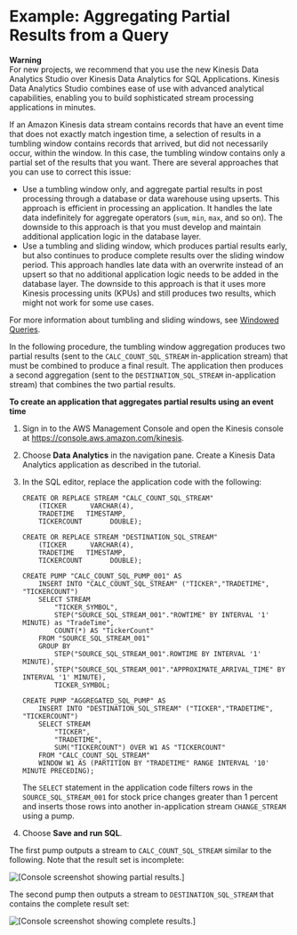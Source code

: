 # Example: Aggregating Partial Results from a Query<a name="examples-window-partialresults"></a>

**Warning**  
For new projects, we recommend that you use the new Kinesis Data Analytics Studio over Kinesis Data Analytics for SQL Applications\. Kinesis Data Analytics Studio combines ease of use with advanced analytical capabilities, enabling you to build sophisticated stream processing applications in minutes\.

If an Amazon Kinesis data stream contains records that have an event time that does not exactly match ingestion time, a selection of results in a tumbling window contains records that arrived, but did not necessarily occur, within the window\. In this case, the tumbling window contains only a partial set of the results that you want\. There are several approaches that you can use to correct this issue:
+ Use a tumbling window only, and aggregate partial results in post processing through a database or data warehouse using upserts\. This approach is efficient in processing an application\. It handles the late data indefinitely for aggregate operators \(`sum`, `min`, `max`, and so on\)\. The downside to this approach is that you must develop and maintain additional application logic in the database layer\.
+ Use a tumbling and sliding window, which produces partial results early, but also continues to produce complete results over the sliding window period\. This approach handles late data with an overwrite instead of an upsert so that no additional application logic needs to be added in the database layer\. The downside to this approach is that it uses more Kinesis processing units \(KPUs\) and still produces two results, which might not work for some use cases\.

For more information about tumbling and sliding windows, see [Windowed Queries](windowed-sql.md)\.

In the following procedure, the tumbling window aggregation produces two partial results \(sent to the `CALC_COUNT_SQL_STREAM` in\-application stream\) that must be combined to produce a final result\. The application then produces a second aggregation \(sent to the `DESTINATION_SQL_STREAM` in\-application stream\) that combines the two partial results\.

**To create an application that aggregates partial results using an event time**

1. Sign in to the AWS Management Console and open the Kinesis console at [https://console\.aws\.amazon\.com/kinesis](https://console.aws.amazon.com/kinesis)\.

1. Choose **Data Analytics** in the navigation pane\. Create a Kinesis Data Analytics application as described in the [](getting-started.md) tutorial\.

1. In the SQL editor, replace the application code with the following: 

   ```
   CREATE OR REPLACE STREAM "CALC_COUNT_SQL_STREAM" 
       (TICKER      VARCHAR(4), 
       TRADETIME   TIMESTAMP, 
       TICKERCOUNT       DOUBLE);
   	            
   CREATE OR REPLACE STREAM "DESTINATION_SQL_STREAM" 
       (TICKER      VARCHAR(4), 
       TRADETIME   TIMESTAMP, 
       TICKERCOUNT       DOUBLE);            
   	
   CREATE PUMP "CALC_COUNT_SQL_PUMP_001" AS 
       INSERT INTO "CALC_COUNT_SQL_STREAM" ("TICKER","TRADETIME", "TICKERCOUNT")
       SELECT STREAM
           "TICKER_SYMBOL",
           STEP("SOURCE_SQL_STREAM_001"."ROWTIME" BY INTERVAL '1' MINUTE) as "TradeTime",
           COUNT(*) AS "TickerCount"
       FROM "SOURCE_SQL_STREAM_001"
       GROUP BY
           STEP("SOURCE_SQL_STREAM_001".ROWTIME BY INTERVAL '1' MINUTE),
           STEP("SOURCE_SQL_STREAM_001"."APPROXIMATE_ARRIVAL_TIME" BY INTERVAL '1' MINUTE),
           TICKER_SYMBOL;
   
   CREATE PUMP "AGGREGATED_SQL_PUMP" AS 
       INSERT INTO "DESTINATION_SQL_STREAM" ("TICKER","TRADETIME", "TICKERCOUNT")
       SELECT STREAM
           "TICKER",
           "TRADETIME",
           SUM("TICKERCOUNT") OVER W1 AS "TICKERCOUNT"
       FROM "CALC_COUNT_SQL_STREAM"
       WINDOW W1 AS (PARTITION BY "TRADETIME" RANGE INTERVAL '10' MINUTE PRECEDING);
   ```

   The `SELECT` statement in the application code filters rows in the `SOURCE_SQL_STREAM_001` for stock price changes greater than 1 percent and inserts those rows into another in\-application stream `CHANGE_STREAM` using a pump\. 

1. Choose **Save and run SQL**\.

The first pump outputs a stream to `CALC_COUNT_SQL_STREAM` similar to the following\. Note that the result set is incomplete: 

![\[Console screenshot showing partial results.\]](http://docs.aws.amazon.com/kinesisanalytics/latest/dev/images/ex_partial_0.png)

The second pump then outputs a stream to `DESTINATION_SQL_STREAM` that contains the complete result set: 

![\[Console screenshot showing complete results.\]](http://docs.aws.amazon.com/kinesisanalytics/latest/dev/images/ex_partial_1.png)
